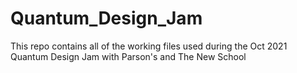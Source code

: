 # Quantum_Design_Jam

This repo contains all of the working files used during the Oct 2021 Quantum Design Jam with Parson's and The New School
